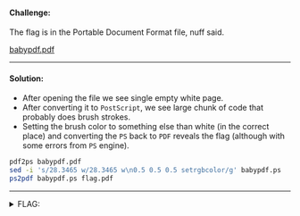 #### Challenge:

The flag is in the Portable Document Format file, nuff said.

[babypdf.pdf](./babypdf.pdf ":ignore")

---

#### Solution:

- After opening the file we see single empty white page.
- After converting it to `PostScript`, we see large chunk of code that probably does brush strokes.
- Setting the brush color to something else than white (in the correct place) and converting the `PS` back to `PDF` reveals the flag (although with some errors from `PS` engine).

```bash
pdf2ps babypdf.pdf
sed -i 's/28.3465 w/28.3465 w\n0.5 0.5 0.5 setrgbcolor/g' babypdf.ps
ps2pdf babypdf.ps flag.pdf
```

---

<details><summary>FLAG:</summary>

```
DrgnS{TooBadWWWIsNotInPDF}
```

</details>
